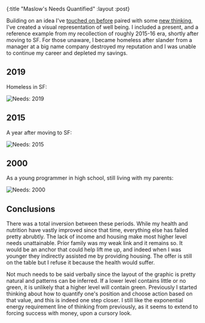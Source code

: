 {:title "Maslow's Needs Quantified"
 :layout :post}

Building on an idea I've [touched on before](/2019-01-14-self-actualization) 
paired with some [new thinking](https://faracrosstherubicon.wordpress.com/2015/09/08/rethinking-maslow-a-postmodern-take-on-human-motivation-theory/), 
I've created a visual representation of well being. I included a present, and
a reference example from my recollection of roughly 2015-16 era, shortly after
moving to SF. For those unaware, I became homeless after slander from a manager at a 
big name company destroyed my reputation and I was unable to continue my career and 
depleted my savings.



## 2019

<!--more-->

Homeless in SF:

![Needs: 2019](/img/2019-08-10-maslows-needs-quantified/needs-2019.png)

## 2015

A year after moving to SF:

![Needs: 2015](/img/2019-08-10-maslows-needs-quantified/needs-2015.png)


## 2000

As a young programmer in high school, still living with my parents:

![Needs: 2000](/img/2019-08-10-maslows-needs-quantified/needs-2000.png)



## Conclusions

There was a total inversion between these periods. While my health and nutrition have vastly improved since
that time, everything else has failed pretty abrubtly. The lack of income and housing make most higher level 
needs unattainable. Prior family was my weak link and it remains so. It would be an anchor that could help 
lift me up, and indeed when I was younger they indirectly assisted me by providing housing. The offer 
is still on the table but I refuse it because the health would suffer.

Not much needs to be said verbally since the layout of the graphic is pretty natural and patterns can be 
inferred. If a lower level contains little or no green, it is unlikely that a higher level will contain green.
Previously I started thinking about how to quantify one's position and choose action based on that value,
and this is indeed one step closer. I still like the exponential energy requirement line of thinking
from previously, as it seems to extend to forcing success with money, upon a cursory look.